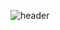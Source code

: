 ![header](https://capsule-render.vercel.app/api?type=Slice&color=auto&height=300&section=header&text=Rooney&fontSize=90)
